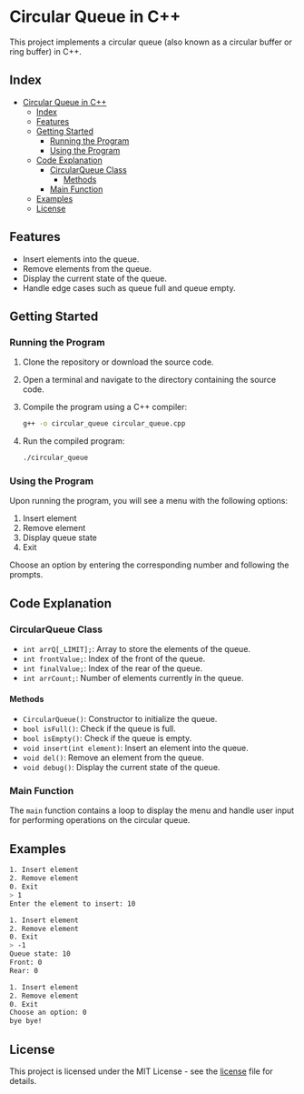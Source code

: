# Circular Queue in C++

This project implements a circular queue (also known as a circular buffer or ring buffer) in C++.

## Index

- [Circular Queue in C++](#circular-queue-in-c)
  - [Index](#index)
  - [Features](#features)
  - [Getting Started](#getting-started)
    - [Running the Program](#running-the-program)
    - [Using the Program](#using-the-program)
  - [Code Explanation](#code-explanation)
    - [CircularQueue Class](#circularqueue-class)
      - [Methods](#methods)
    - [Main Function](#main-function)
  - [Examples](#examples)
  - [License](#license)

## Features

- Insert elements into the queue.
- Remove elements from the queue.
- Display the current state of the queue.
- Handle edge cases such as queue full and queue empty.

## Getting Started

### Running the Program

1. Clone the repository or download the source code.
2. Open a terminal and navigate to the directory containing the source code.
3. Compile the program using a C++ compiler:

   ```bash
   g++ -o circular_queue circular_queue.cpp
   ```

4. Run the compiled program:

   ```bash
   ./circular_queue
   ```

### Using the Program

Upon running the program, you will see a menu with the following options:

1. Insert element
2. Remove element
3. Display queue state
4. Exit

Choose an option by entering the corresponding number and following the prompts.

## Code Explanation

### CircularQueue Class

- `int arrQ[_LIMIT];`: Array to store the elements of the queue.
- `int frontValue;`: Index of the front of the queue.
- `int finalValue;`: Index of the rear of the queue.
- `int arrCount;`: Number of elements currently in the queue.

#### Methods

- `CircularQueue()`: Constructor to initialize the queue.
- `bool isFull()`: Check if the queue is full.
- `bool isEmpty()`: Check if the queue is empty.
- `void insert(int element)`: Insert an element into the queue.
- `void del()`: Remove an element from the queue.
- `void debug()`: Display the current state of the queue.

### Main Function

The `main` function contains a loop to display the menu and handle user input for performing operations on the circular queue.

## Examples

```bash
1. Insert element
2. Remove element
0. Exit
> 1
Enter the element to insert: 10
```

```bash
1. Insert element
2. Remove element
0. Exit
> -1
Queue state: 10
Front: 0
Rear: 0
```

```bash
1. Insert element
2. Remove element
0. Exit
Choose an option: 0
bye bye!
```

## License

This project is licensed under the MIT License - see the [license](./license) file for details.
